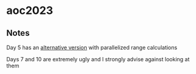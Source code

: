# aoc2023

## Notes

Day 5 has an [alternative version](https://github.com/uzervlad/aoc2023/tree/day5-rayon) with parallelized range calculations

Days 7 and 10 are extremely ugly and I strongly advise against looking at them